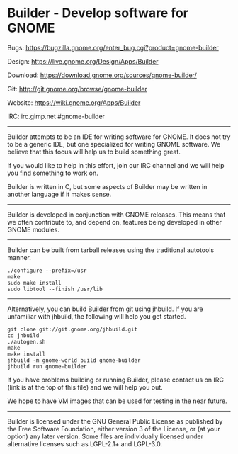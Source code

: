 Builder - Develop software for GNOME
====================================

Bugs: https://bugzilla.gnome.org/enter_bug.cgi?product=gnome-builder

Design: https://live.gnome.org/Design/Apps/Builder

Download: https://download.gnome.org/sources/gnome-builder/

Git: http://git.gnome.org/browse/gnome-builder

Website: https://wiki.gnome.org/Apps/Builder

IRC: irc.gimp.net #gnome-builder

----

Builder attempts to be an IDE for writing software for GNOME. It does not try to be a generic IDE, but one specialized for writing GNOME software. We believe that this focus will help us to build something great.

If you would like to help in this effort, join our IRC channel and we will help you find something to work on.

Builder is written in C, but some aspects of Builder may be written in another language if it makes sense.

----

Builder is developed in conjunction with GNOME releases. This means that we often contribute to, and depend on, features being developed in other GNOME modules.

----

Builder can be built from tarball releases using the traditional autotools manner.

    ./configure --prefix=/usr
    make
    sudo make install
    sudo libtool --finish /usr/lib

----

Alternatively, you can build Builder from git using jhbuild. If you are unfamiliar with jhbuild, the following will help you get started.

    git clone git://git.gnome.org/jhbuild.git
    cd jhbuild
    ./autogen.sh
    make
    make install
    jhbuild -m gnome-world build gnome-builder
    jhbuild run gnome-builder

If you have problems building or running Builder, please contact us on IRC (link is at the top of this file) and we will help you out.

We hope to have VM images that can be used for testing in the near future.

----

Builder is licensed under the GNU General Public License as published by the Free Software Foundation, either version 3 of the License, or (at your option) any later version. Some files are individually licensed under alternative licenses such as LGPL-2.1+ and LGPL-3.0.

